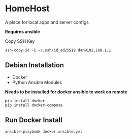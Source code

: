 # HomeHost
A place for local apps and server configs

**Requires ansible**

Copy SSH Key

```shell
ssh-copy-id -i ~/.ssh/id_ed25519 dan@192.168.1.1
```

## Debian Installation

- Docker
- Python Ansible Modules

**Needs to be installed for docker ansible to work on remote**

```shell
pip install docker
pip install docker-compose
```

## Run Docker Install

```shell
ansible-playbook docker.ansible.yml
```
